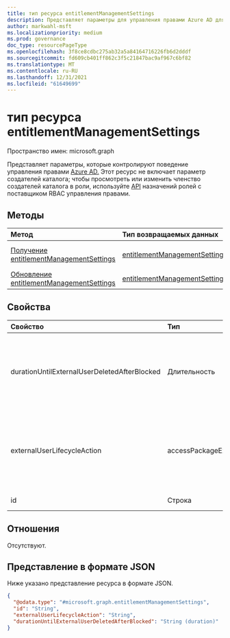 ```yaml
---
title: тип ресурса entitlementManagementSettings
description: Представляет параметры для управления правами Azure AD для всех клиентов.
author: markwahl-msft
ms.localizationpriority: medium
ms.prod: governance
doc_type: resourcePageType
ms.openlocfilehash: 3f8ce8cdbc275ab32a5a84164716226fb6d2dddf
ms.sourcegitcommit: fd609cb401ff862c3f5c21847bac9af967c6bf82
ms.translationtype: MT
ms.contentlocale: ru-RU
ms.lasthandoff: 12/31/2021
ms.locfileid: "61649699"
---
```

# <a name="entitlementmanagementsettings-resource-type"></a>тип ресурса entitlementManagementSettings

Пространство имен: microsoft.graph


Представляет параметры, которые контролируют поведение управления правами [Azure AD.](entitlementmanagement-overview.md) Этот ресурс не включает параметр создателей каталога; чтобы просмотреть или изменить членство создателей каталога в роли, используйте [API](unifiedroleassignment.md) назначений ролей с поставщиком RBAC управления правами.

## <a name="methods"></a>Методы
|Метод|Тип возвращаемых данных|Описание|
|:---|:---|:---|
|[Получение entitlementManagementSettings](../api/entitlementmanagementsettings-get.md)|[entitlementManagementSettings](entitlementmanagementsettings.md)|Ознакомьтесь с свойствами объекта **entitlementManagementSettings.** |
|[Обновление entitlementManagementSettings](../api/entitlementmanagementsettings-update.md)|[entitlementManagementSettings](entitlementmanagementsettings.md)|Обновление свойств объекта **entitlementManagementSettings.** |

## <a name="properties"></a>Свойства
|Свойство|Тип|Описание|
|:---|:---|:---|
|durationUntilExternalUserDeletedAfterBlocked|Длительность|Если **externalUserLifecycleAction** — это продолжительность, как правило, несколько дней после блокировки внешнего пользователя до удаления учетной `blockSignInAndDelete` записи.|
|externalUserLifecycleAction|accessPackageExternalUserLifecycleAction|Автоматическое действие, которое служба должна принять при удалении последнего назначения пакета доступа внешнего пользователя. Допустимые значения: `none`, `blockSignIn`, `blockSignInAndDelete`, `unknownFutureValue`.|
|id|Строка|Константа. Только для чтения.|

## <a name="relationships"></a>Отношения
Отсутствуют.
## <a name="json-representation"></a>Представление в формате JSON
Ниже указано представление ресурса в формате JSON.
<!-- {
  "blockType": "resource",
  "keyProperty": "id",
  "@odata.type": "microsoft.graph.entitlementManagementSettings",
  "openType": false
}
-->
``` json
{
  "@odata.type": "#microsoft.graph.entitlementManagementSettings",
  "id": "String",
  "externalUserLifecycleAction": "String",
  "durationUntilExternalUserDeletedAfterBlocked": "String (duration)"
}
```

